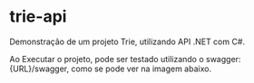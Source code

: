 # trie-api
Demonstração de um projeto Trie, utilizando API .NET com C#.

Ao Executar o projeto, pode ser testado utilizando o swagger: {URL}/swagger, como se pode ver na imagem abaixo.



